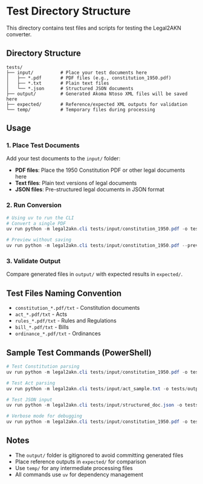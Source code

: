 # Test Directory Structure

This directory contains test files and scripts for testing the Legal2AKN converter.

## Directory Structure

```
tests/
├── input/          # Place your test documents here
│   ├── *.pdf       # PDF files (e.g., constitution_1950.pdf)
│   ├── *.txt       # Plain text files
│   └── *.json      # Structured JSON documents
├── output/         # Generated Akoma Ntoso XML files will be saved here
├── expected/       # Reference/expected XML outputs for validation
└── temp/           # Temporary files during processing
```

## Usage

### 1. Place Test Documents

Add your test documents to the `input/` folder:
- **PDF files**: Place the 1950 Constitution PDF or other legal documents here
- **Text files**: Plain text versions of legal documents
- **JSON files**: Pre-structured legal documents in JSON format

### 2. Run Conversion

```powershell
# Using uv to run the CLI
# Convert a single PDF
uv run python -m legal2akn.cli tests/input/constitution_1950.pdf -o tests/output/constitution_1950.xml --parse

# Preview without saving
uv run python -m legal2akn.cli tests/input/constitution_1950.pdf --preview
```

### 3. Validate Output

Compare generated files in `output/` with expected results in `expected/`.

## Test Files Naming Convention

- `constitution_*.pdf/txt` - Constitution documents
- `act_*.pdf/txt` - Acts
- `rules_*.pdf/txt` - Rules and Regulations
- `bill_*.pdf/txt` - Bills
- `ordinance_*.pdf/txt` - Ordinances

## Sample Test Commands (PowerShell)

```powershell
# Test Constitution parsing
uv run python -m legal2akn.cli tests/input/constitution_1950.pdf -o tests/output/constitution_1950.xml --parse --type constitution --country IN

# Test Act parsing
uv run python -m legal2akn.cli tests/input/act_sample.txt -o tests/output/act_sample.xml --parse --type act --country IN

# Test JSON input
uv run python -m legal2akn.cli tests/input/structured_doc.json -o tests/output/structured_doc.xml --json --country IN

# Verbose mode for debugging
uv run python -m legal2akn.cli tests/input/constitution_1950.pdf -o tests/output/constitution_1950.xml --parse --verbose
```

## Notes

- The `output/` folder is gitignored to avoid committing generated files
- Place reference outputs in `expected/` for comparison
- Use `temp/` for any intermediate processing files
- All commands use `uv` for dependency management
